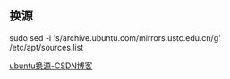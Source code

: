 ## 换源

sudo sed -i 's/archive.ubuntu.com/mirrors.ustc.edu.cn/g' /etc/apt/sources.list

[ubuntu换源-CSDN博客](https://blog.csdn.net/qq_45878098/article/details/126037838)